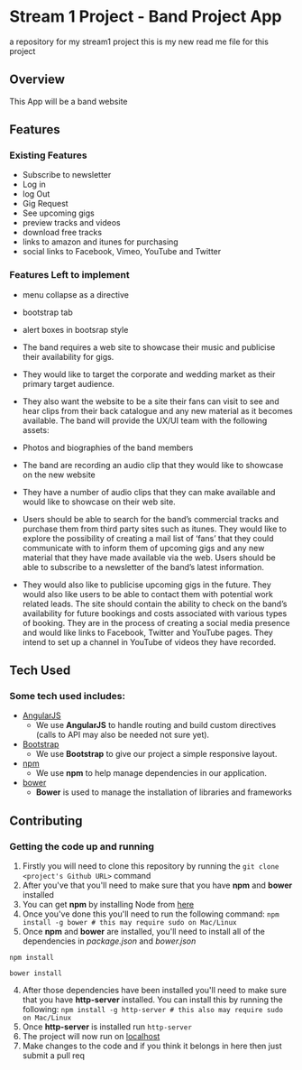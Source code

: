 # Stream 1 Project - Band Project App
a repository for my stream1 project
this is my new read me file for this project

## Overview

This App will be a band website

## Features

### Existing Features
- Subscribe to newsletter
- Log in
- log Out
- Gig Request
- See upcoming gigs
- preview tracks and videos
- download free tracks
- links to amazon and itunes for purchasing
- social links to Facebook, Vimeo, YouTube and Twitter

### Features Left to implement
- menu collapse as a directive
- bootstrap tab
- alert boxes in bootsrap style

- The band requires a web site to showcase their music and publicise their availability for gigs.

- They would like to target the corporate and wedding market as their primary target audience. 
- They also want the website to be a site their fans can visit to see and hear clips from their back catalogue and any new material as it becomes available.
The band will provide the UX/UI team with the following assets:

- Photos and biographies of the band members

- The band are recording an audio clip that they would like to showcase on the new website
- They have a number of audio clips that they can make available and would like to showcase on their web site.
- Users should be able to search for the band’s commercial tracks and purchase them from third party sites such as itunes. They would like to explore the possibility of creating a mail list of ‘fans’ that they could communicate with to inform them of upcoming gigs and any new material that they have made available via the web.  Users should be able to subscribe to a newsletter of the band’s latest information.

- They would also like to publicise upcoming gigs in the future. They would also like users to be able to contact them with potential work related leads. The site should contain the ability to check on the band’s availability for future bookings and costs associated with various types of booking. They are in the process of creating a social media presence and would like links to Facebook, Twitter and YouTube pages. They intend to set up a channel in YouTube of videos they have recorded.

## Tech Used

### Some tech used includes:
- [AngularJS](https://angularjs.org/)
    - We use **AngularJS** to handle routing and build custom directives (calls to API may also be needed not sure yet).
- [Bootstrap](http://getbootstrap.com/)
    + We use **Bootstrap** to give our project a simple responsive layout.
- [npm](https://wwwnpmjs.com/)
    + We use **npm** to help manage dependencies in our application.
- [bower](https://bower.io/)
    + **Bower** is used to manage the installation of libraries and frameworks

## Contributing

### Getting the code up and running
1. Firstly you will need to clone this repository by running the ```git clone <project's Github URL>``` command
2. After you've that you'll need to make sure that you have **npm** and **bower** installed
  1. You can get **npm** by installing Node from [here](https://nodejs.org/en/)
  2. Once you've done this you'll need to run the following command:
     `npm install -g bower # this may require sudo on Mac/Linux`
3. Once **npm** and **bower** are installed, you'll need to install all of the dependencies in *package.json* and *bower.json*
  ```
  npm install
 
  bower install
  ```
4. After those dependencies have been installed you'll need to make sure that you have **http-server** installed. You can install this by running the following: ```npm install -g http-server # this also may require sudo on Mac/Linux```
5. Once **http-server** is installed run ```http-server```
6. The project will now run on [localhost](http://127.0.0.1:8080)
7. Make changes to the code and if you think it belongs in here then just submit a pull req